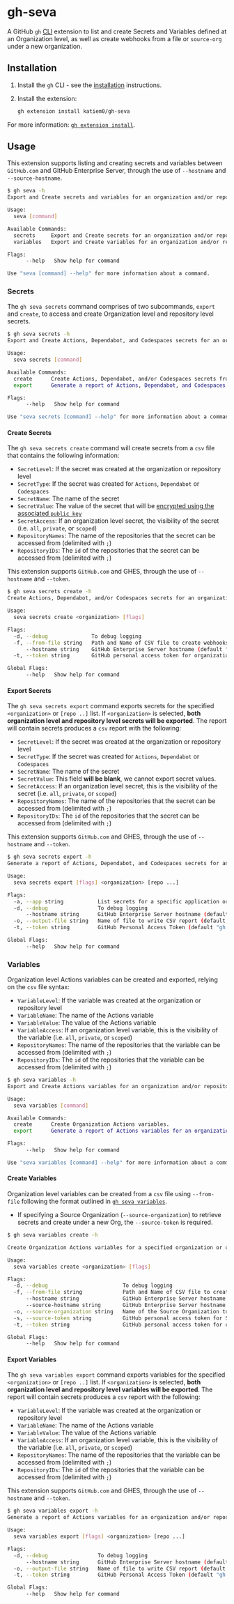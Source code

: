 # gh-seva

A GitHub `gh` [CLI](https://cli.github.com/) extension to list and create Secrets and Variables defined at an Organization level, as well as create webhooks from a file or `source-org` under a new organization.

## Installation

1. Install the `gh` CLI - see the [installation](https://github.com/cli/cli#installation) instructions.

2. Install the extension:
   ```sh
   gh extension install katiem0/gh-seva
   ```

For more information: [`gh extension install`](https://cli.github.com/manual/gh_extension_install).

## Usage

This extension supports listing and creating secrets and variables between `GitHub.com` and GitHub Enterprise Server, through the use of `--hostname` and `--source-hostname`.

```sh
$ gh seva -h
Export and Create secrets and variables for an organization and/or repositories.

Usage:
  seva [command]

Available Commands:
  secrets     Export and Create secrets for an organization and/or repositories.
  variables   Export and Create variables for an organization and/or repositories.

Flags:
      --help   Show help for command

Use "seva [command] --help" for more information about a command.
```

### Secrets

The `gh seva secrets` command comprises of two subcommands, `export` and `create`, to access and create Organization level and repository level secrets.

```sh
$ gh seva secrets -h
Export and Create Actions, Dependabot, and Codespaces secrets for an organization and/or repositories.

Usage:
  seva secrets [command]

Available Commands:
  create      Create Actions, Dependabot, and/or Codespaces secrets from a file.
  export      Generate a report of Actions, Dependabot, and Codespaces secrets for an organization and/or repositories.

Flags:
      --help   Show help for command

Use "seva secrets [command] --help" for more information about a command.
```

#### Create Secrets

The `gh seva secrets create` command will create secrets from a `csv` file that contains the following information:

- `SecretLevel`: If the secret was created at the organization or repository level
- `SecretType`: If the secret was created for `Actions`, `Dependabot` or `Codespaces`
- `SecretName`: The name of the secret
-	`SecretValue`: The value of the secret that will be [encrypted using the associated `public key`](https://docs.github.com/en/actions/security-guides/encrypted-secrets)
- `SecretAccess`: If an organization level secret, the visibility of the secret (i.e. `all`, `private`, or `scoped`)
- `RepositoryNames`: The name of the repositories that the secret can be accessed from (delimited with `;`)
- `RepositoryIDs`: The `id` of the repositories that the secret can be accessed from (delimited with `;`)

This extension supports `GitHub.com` and GHES, through the use of `--hostname` and `--token`.

```sh
$ gh seva secrets create -h
Create Actions, Dependabot, and/or Codespaces secrets for an organization and/or repositories from a file.

Usage:
  seva secrets create <organization> [flags]

Flags:
  -d, --debug              To debug logging
  -f, --from-file string   Path and Name of CSV file to create webhooks from (required)
      --hostname string    GitHub Enterprise Server hostname (default "github.com")
  -t, --token string       GitHub personal access token for organization to write to (default "gh auth token")

Global Flags:
      --help   Show help for command
```

#### Export Secrets

The `gh seva secrets export` command exports secrets for the specified `<organization>` or `[repo ..]` list. If `<organization>` is selected, **both organization level and repository level secrets will be exported**. The report will contain secrets produces a `csv` report with the following:

- `SecretLevel`: If the secret was created at the organization or repository level
- `SecretType`: If the secret was created for `Actions`, `Dependabot` or `Codespaces`
- `SecretName`: The name of the secret
-	`SecretValue`: This field **will be blank**, we cannot export secret values.
- `SecretAccess`: If an organization level secret, this is the visibility of the secret (i.e. `all`, `private`, or `scoped`)
- `RepositoryNames`: The name of the repositories that the secret can be accessed from (delimited with `;`)
- `RepositoryIDs`: The `id` of the repositories that the secret can be accessed from (delimited with `;`)

This extension supports `GitHub.com` and GHES, through the use of `--hostname` and `--token`.

```sh
$ gh seva secrets export -h
Generate a report of Actions, Dependabot, and Codespaces secrets for an organization and/or repositories.

Usage:
  seva secrets export [flags] <organization> [repo ...] 

Flags:
  -a, --app string           List secrets for a specific application or all: {all|actions|codespaces|dependabot} (default "all")
  -d, --debug                To debug logging
      --hostname string      GitHub Enterprise Server hostname (default "github.com")
  -o, --output-file string   Name of file to write CSV report (default "report-20230505162601.csv")
  -t, --token string         GitHub Personal Access Token (default "gh auth token")

Global Flags:
      --help   Show help for command
```

### Variables

Organization level Actions variables can be created and exported, relying on the `csv` file syntax:

- `VariableLevel`: If the variable was created at the organization or repository level
- `VariableName`: The name of the Actions variable
- `VariableValue`: The value of the Actions variable
- `VariableAccess`: If an organization level variable, this is the visibility of the variable (i.e. `all`, `private`, or `scoped`)
- `RepositoryNames`: The name of the repositories that the variable can be accessed from (delimited with `;`)
- `RepositoryIDs`: The `id` of the repositories that the variable can be accessed from (delimited with `;`)


```sh
$ gh seva variables -h
Export and Create Actions variables for an organization and/or repositories.

Usage:
  seva variables [command]

Available Commands:
  create      Create Organization Actions variables.
  export      Generate a report of Actions variables for an organization and/or repositories.

Flags:
      --help   Show help for command

Use "seva variables [command] --help" for more information about a command.
```

#### Create Variables

Organization level variables can be created from a `csv` file using `--from-file` following the format outlined in [`gh seva variables`](#variables).

* If specifying a Source Organization (`--source-organization`) to retrieve secrets and create under a new Org, the `--source-token` is required.

```sh
$ gh seva variables create -h

Create Organization Actions variables for a specified organization or organization and repositories level variables from a file.

Usage:
  seva variables create <organization> [flags]

Flags:
  -d, --debug                        To debug logging
  -f, --from-file string             Path and Name of CSV file to create variables from
      --hostname string              GitHub Enterprise Server hostname (default "github.com")
      --source-hostname string       GitHub Enterprise Server hostname where variables are copied from (default "github.com")
  -o, --source-organization string   Name of the Source Organization to copy variables from (Requires --source-token)
  -s, --source-token string          GitHub personal access token for Source Organization (Required for --source-organization)
  -t, --token string                 GitHub personal access token for organization to write to (default "gh auth token")

Global Flags:
      --help   Show help for command
```

#### Export Variables

The `gh seva variables export` command exports variables for the specified `<organization>` or `[repo ..]` list. If `<organization>` is selected, **both organization level and repository level variables will be exported**. The report will contain secrets produces a `csv` report with the following:

- `VariableLevel`: If the variable was created at the organization or repository level
- `VariableName`: The name of the Actions variable
- `VariableValue`: The value of the Actions variable
- `VariableAccess`: If an organization level variable, this is the visibility of the variable (i.e. `all`, `private`, or `scoped`)
- `RepositoryNames`: The name of the repositories that the variable can be accessed from (delimited with `;`)
- `RepositoryIDs`: The `id` of the repositories that the variable can be accessed from (delimited with `;`)

This extension supports `GitHub.com` and GHES, through the use of `--hostname` and `--token`.

```sh
$ gh seva variables export -h
Generate a report of Actions variables for an organization and/or repositories.

Usage:
  seva variables export [flags] <organization> [repo ...] 

Flags:
  -d, --debug                To debug logging
      --hostname string      GitHub Enterprise Server hostname (default "github.com")
  -o, --output-file string   Name of file to write CSV report (default "report-20230505163210.csv")
  -t, --token string         GitHub Personal Access Token (default "gh auth token")

Global Flags:
      --help   Show help for command
```